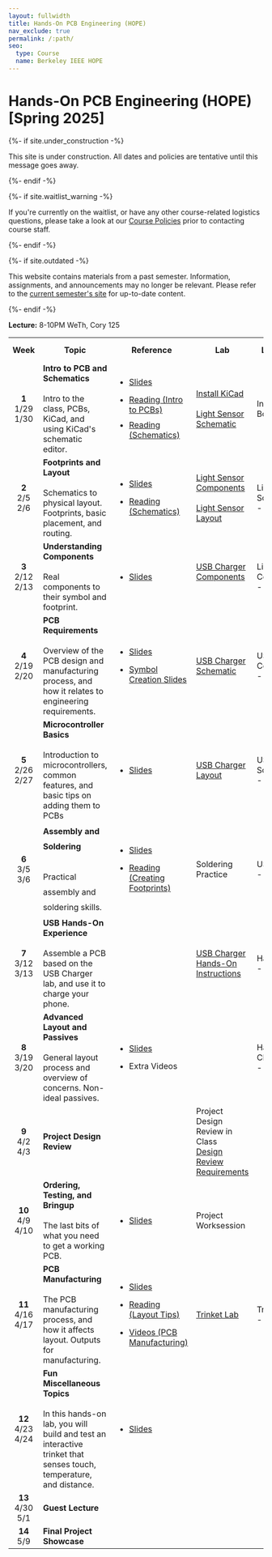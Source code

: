 ```yaml
---
layout: fullwidth
title: Hands-On PCB Engineering (HOPE)
nav_exclude: true
permalink: /:path/
seo:
  type: Course
  name: Berkeley IEEE HOPE
---
```


# Hands-On PCB Engineering (HOPE) [Spring 2025]
<!-- {:.no_toc} -->

{%- if site.under_construction -%}
<p class="warning">
This site is under construction. All dates and policies are tentative until this message goes away.
</p>
{%- endif -%}

{%- if site.waitlist_warning -%}
<p class="warning">
If you're currently on the waitlist, or have any other course-related logistics questions, please take a look at our <a href="{{ site.baseurl }}/policies/">Course Policies</a> prior to contacting course staff.
</p>
{%- endif -%}

{%- if site.outdated -%}
<p class="warning">
This website contains materials from a past semester. Information, assignments, and announcements may no longer be relevant. Please refer to the <a href="https://template.cs161.org">current semester's site</a> for up-to-date content.
</p>
{%- endif -%}

**Lecture:** 8-10PM WeTh, Cory 125

<!-- _[Attendance Form](http://berkie.ee/hope-sp25-attendance)    [Lab Checkoff Form](http://berkie.ee/hope-sp25-checkoff)_ -->

<table id="timeline" style="line-height: normal;">
    <tbody><tr>
      <th style="width: 5%;">Week</th>
      <th style="width: 35%;">Topic</th> 
      <th style="width: 15%;">Reference</th>
      <th style="width: 15%;">Lab</th>
      <th style="width: 15%;">Lab Checkoff Due</th>
      <th style="width: 15%;">Project Checkpoint</th>
</tr><!--kg-card-end: html--><!--kg-card-begin: html--><tr>
    <td style="text-align:center;">
        <strong>1</strong> <br>
        1/29<br>1/30
    </td>
    <td style="text-align: left;">
        <b>Intro to PCB and Schematics</b><br><br>
        Intro to the class, PCBs, KiCad, and using KiCad's schematic editor.
    </td>
    <td>
        <ul>
        	<li style="margin: 15px 0px 15px 0px;"><a href="https://docs.google.com/presentation/d/1_WpjAtmyzuS9GUMBTAqdr_m3CKrjq7B2jTPNEdKDj6Q/edit?usp=sharing&amp;ref=ieee.berkeley.edu">Slides</a>
            </li>
            <li style="margin-top: 10px;"><a href="{{ site.baseurl }}/notes/note1">Reading (Intro to PCBs)</a>
            </li> 
            <li style="margin-top: 10px;"><a href="{{ site.baseurl }}/notes/note2">Reading (Schematics)</a>
            </li> 
        </ul>
    </td>
    <td class="lab">
            <a href="{{ site.baseurl }}/labs/kicad_install">Install KiCad</a> <br><br>
            <!-- <a href="https://ieee.berkeley.edu/hope-kicad-install/"> Install KiCad</a><br><br> -->
            <a href="{{ site.baseurl }}/labs/lab1">Light Sensor Schematic</a>
    </td>
    <td>
        Intro to HOPE Quiz - Bcourses
    </td>
    <td>
        <a href="{{ site.baseurl }}/project-logistics">Project Logistics</a> <br><br>
        <a href="https://docs.google.com/document/d/1smVeWLNiplKkxcA6GZ_3y53MKBoSkndNkYT-nEIYHTI/edit">Project Spec</a> <br><br>
        <a href="https://docs.google.com/spreadsheets/d/1ZZAnW61lbqi8A5PHymeQs3MktsaBvQEssZroThjktFo/edit?usp=sharing&amp;ref=ieee.berkeley.edu"> BOM Template</a>
    </td>
</tr>

<tr>
    <td style="text-align:center;"> <!-- Week -->
        <strong>2</strong> <br> 
        2/5<br>2/6
    </td>
    <td style="text-align: left;"> <!-- Topic -->
        <b>Footprints and Layout</b><br><br>
        Schematics to physical layout. Footprints, basic placement, and routing. 
    </td>
    <td> <!-- Reference -->
        <ul>
            <li style="margin: 15px 0px 15px 0px;">
        <a href="https://docs.google.com/presentation/d/1ZEYT3n4YUe5rT5fIwE1vpuHBZgOFiZS5qvi10xDh4Ac/edit?usp=sharing&amp;ref=ieee.berkeley.edu">Slides</a> </li>
            <li style="margin: 15px 0px 15px 0px;"><a href="{{ site.baseurl }}/notes/note2">Reading (Schematics)</a></li>
        </ul>
    </td>
    <td class="lab"> <!-- Lab -->
        <a href="{{ site.baseurl }}/labs/lab2a">Light Sensor Components</a> <br><br>
        <a href="{{ site.baseurl }}/labs/lab2b">Light Sensor Layout</a>
    </td>
    <td> <!-- Lab Checkoff Due -->
        Light Sensor Schematic <br> - Due 2/7
    </td>
    <td> <!-- Project Checkpoint -->
    </td>
</tr>

<tr>
    <td style="text-align:center;">
        <strong>3</strong> <br> 
        2/12<br>2/13
    </td>
    <td style="text-align: left;">
               <b>Understanding Components</b><br><br>
        Real components to their symbol and footprint.
    </td>
    <td>
        <ul>
            <li style="margin: 15px 0px 15px 0px;"><a href="https://docs.google.com/presentation/d/1O05Crc2QumDudakWkuBr-LM2nKU485MrZpWf1tg22tM/edit?usp=sharing&amp;ref=ieee.berkeley.edu">Slides</a> </li>
        </ul>
    </td>
    <td class="lab">
        <a href="{{ site.baseurl }}/labs/lab3">USB Charger Components</a> <br><br>
        <!-- <a href="https://ieee.berkeley.edu/usb-charger-components">USB Charger Components</a> -->
    </td>
    <td>
        Light Sensor Components+Layout <br> - Due 2/14
    </td>
    <td>
    </td>
</tr><!--kg-card-end: html--><!--kg-card-begin: html--><tr>
    <td style="text-align:center;">
        <strong>4</strong> <br> 
        2/19<br>2/20
    </td>
    <td style="text-align: left;">
        <b>PCB Requirements</b><br><br>
        Overview of the PCB design and manufacturing process, and how it relates to engineering requirements.
    </td>
    <td>
        <ul>
            <li style="margin: 15px 0px 15px 0px;"><a href="https://docs.google.com/presentation/d/1szEkc9CNWQVS2_0T3ZBreltsSnQH1pim4ilX3dekydc/edit?usp=sharing&amp;ref=ieee.berkeley.edu">Slides</a></li>
            <li style="margin: 15px 0px 15px 0px;"><a href="https://docs.google.com/presentation/d/1_LhTxAqtXAgTtaF7BMxn-zAdomglfNoVxemuDgUhpzw/edit?usp=sharing&amp;ref=ieee.berkeley.edu">Symbol Creation Slides</a></li>
        </ul>
    </td>
    <td class="lab">
        <a href="{{ site.baseurl }}/labs/lab4">USB Charger Schematic</a>
        <!-- <a href="https://ieee.berkeley.edu/usb-charger-part1/">USB Charger Schematic</a> -->
    </td>
    <td>
        USB Charger Components <br> - Due 2/21
    </td>
    <td>
        <a href="http://berkie.ee/hope-sp25-project-group-submission">Project Groups</a> 
        <br> - Due 2/21
        <br> - (3 people minimum)<br>
    </td>
</tr><!--kg-card-end: html--><!--kg-card-begin: html--><tr>
    <td style="text-align:center;">
        <strong>5</strong> <br> 
        2/26<br>2/27
    </td>
    <td style="text-align: left;">
        <b>Microcontroller Basics</b><br><br>
        Introduction to microcontrollers, common features, and basic tips on adding them to PCBs
    </td>
    <td>
         <ul>
            <li style="margin: 15px 0px 15px 0px;"><a href="https://docs.google.com/presentation/d/1CJfPpZ0wZff7xSfjeDne1GJ4E7e8GdqBduB-JG1Kv68/edit?usp=sharing&amp;ref=ieee.berkeley.edu">Slides</a></li>
        </ul>
    </td>
    <td class="lab">
        <a href="{{ site.baseurl }}/labs/lab5">USB Charger Layout</a>
        <!-- <a href="https://ieee.berkeley.edu/usb-charger-layout/">USB Charger Layout</a> -->
    </td>
    <td>
        USB Charger Schematic <br> - Due 2/28
    </td>
    <td>
<a href="http://berkie.ee/hope-sp25-project-proposal-submission">Project Proposal</a>
    <br> - Due 2/28
    </td>
</tr><!--kg-card-end: html--><!--kg-card-begin: html--><tr>
    <td style="text-align:center;">
        <strong>6</strong> <br> 
        3/5<br>3/6
    </td>
    <td style="text-align: left; line-height: 30px;">
        <b>Assembly and Soldering</b><br><br>
        Practical assembly and soldering skills.
    </td>
    <td>
        <ul>
            <li style="margin: 15px 0px 15px 0px;"><a href="https://docs.google.com/presentation/d/1UOW9OISqjNoI4p-HWpmuwn0rZM6dTMwDFNixltQbm-8/edit">Slides</a></li>
            <li style="margin: 15px 0px 15px 0px;"><a href="{{ site.baseurl }}/notes/note3">Reading (Creating Footprints)</a></li>
        </ul>
    </td>
    <td class="lab">
		Soldering Practice
    </td>
    <td>
        USB Charger Layout <br> - Due 3/7
    </td>
    <td>
        Proposal Review
    </td>
</tr><!--kg-card-end: html--><!--kg-card-begin: html--><tr>
    <td style="text-align:center;">
        <strong>7</strong> <br> 
        3/12<br>3/13
    </td>
    <td style="text-align: left;">
        <strong>USB Hands-On Experience</strong><br><br>
        Assemble a PCB based on the USB Charger lab, and use it to charge your phone. 
    </td>
    <td>
    </td>
    <td class="lab">
        <a href="https://docs.google.com/presentation/d/10QwwdUPcAvdNy7LkakU-zVrh70OtulW7V5JNu-0g_cg/edit#slide=id.gcb501ed038_0_0">USB Charger Hands-On Instructions</a><br>
    </td>
    <td>
        Hands on: Soldering <br> - Due 3/14
    </td>
    <td>
        Project BOM &amp; Schematic <br> - Due 3/14
    </td>
</tr><!--kg-card-end: html--><!--kg-card-begin: html--><tr>
    <td style="text-align:center;">
        <strong>8</strong> <br> 
        3/19<br>3/20
    </td>
    <td style="text-align: left;">
        <b>Advanced Layout and Passives</b><br><br>
        General layout process and overview of concerns. Non-ideal passives. 
    </td>
    <td>
        <ul><li style="margin: 15px 0px 15px 0px;"><a href="https://docs.google.com/presentation/d/12JF1bfG0X4mbw5ZZFWQvI6EWk4TB9M_f-vcO1WBV-I8/edit#slide=id.g11f980f9a13_1_191">Slides</a></li>
        <li style="margin: 15px 0px 15px 0px;"><!--<a href="https://ieee.berkeley.edu/hope-assembly/">Extra Videos</a>--> Extra Videos</li></ul>
    </td>
    <td class="lab">
    </td>
    <td>
        Hands on: USB Charger <br> - Due 3/21
    </td>
    <td>
        Project Work Session
    </td>
</tr><!--kg-card-end: html--><!--kg-card-begin: html--><tr>
    <td style="text-align:center;">
        <strong>9</strong> <br> 
        4/2<br>4/3
    </td>
    <td style="text-align: left;">
        <b>Project Design Review</b>
    </td>
    <td>
    </td>
    <td class="lab">
Project Design Review in Class<br>
        <a href="{{ site.baseurl }}/project-logistics">Design Review Requirements</a>
    </td>
    <td>
    </td>
    <td>
        Project Layout <br> - Due 4/4
    </td>
</tr><!--kg-card-end: html--><!--kg-card-begin: html--><tr>
    <td style="text-align:center;">
        <strong>10</strong> <br> 
        4/9<br>4/10
    </td>
    <td style="text-align: left;">
        <b>Ordering, Testing, and Bringup</b><br><br>
        The last bits of what you need to get a working PCB. 
    </td>
    <td>
        <ul><li style="margin: 15px 0px 15px 0px;">
        <a href="https://docs.google.com/presentation/d/1P7q-aZrW74vWJZ5W2cMZ2pb7XZuToVQ3T6C_J3QnbIw/edit">Slides</a>
		</li></ul>
    </td>
    <td class="lab">
        Project Worksession
    </td>
    <td>
    </td>
    <td>
        <strong>FINAL PCB files <br> - Due 4/10 (Thursday)</strong>
    </td>
</tr><!--kg-card-end: html--><!--kg-card-begin: html--><tr>
    <td style="text-align:center;">
        <strong>11</strong> <br> 
        4/16<br>4/17
    </td>
    <td style="text-align: left;">
        <b>PCB Manufacturing</b><br><br>
        The PCB manufacturing process, and how it affects layout. Outputs for manufacturing. 
    </td>
    <td>
        <ul>
            <li style="margin: 15px 0px 15px 0px;"><a href="https://docs.google.com/presentation/d/1gijMn5mIbhD0eUVxNSDjSfw6dI_Jonb3ylOAnf0B87k/edit?usp=sharing&amp;ref=ieee.berkeley.edu">Slides</a></li>
            <li style="margin: 15px 0px 15px 0px;"><a href="{{ site.baseurl }}/notes/note4">Reading (Layout Tips)</a></li>
            <li style="margin: 15px 0px 15px 0px;"><a href="{{ site.baseurl }}/notes/note5">Videos (PCB Manufacturing)</a></li>
            <!-- <li style="margin: 15px 0px 15px 0px;"><a href="https://ieee.berkeley.edu/hope-pcb-manufacturing/">Video</a></li> -->
        </ul>
    </td>
    <td class="lab">
        <a href="{{ site.baseurl }}/labs/lab8">Trinket Lab</a>
	    <!-- <a href="https://ieee.berkeley.edu/hope-trinket-lab/">Trinket Lab</a> -->
    </td>
    <td>
        Trinket Prelab <br> - Due 4/25
    </td>
    <td>

    </td>

</tr><!--kg-card-end: html--><!--kg-card-begin: html--><tr>
    <td style="text-align:center;">
        <strong>12</strong> <br> 
        4/23<br>4/24
    </td>
    <td style="text-align: left;">
        <strong>Fun Miscellaneous Topics</strong><br><br>
        In this hands-on lab, you will build and test an interactive trinket that senses touch, temperature, and distance.
    </td>
    <td>
            <ul><li style="margin: 15px 0px 15px 0px;">
        <a href="https://docs.google.com/presentation/d/1bOsTk5C67lthT3bNcFUVJ-5W1JC66FXKLbewiVcJpm0/edit?usp=sharing&amp;ref=ieee.berkeley.edu">Slides</a>
		</li></ul>
    </td>
    <td class="lab">
    </td>
    <td>
    </td>
    <td>
        Project Assembly
    </td>
</tr><!--kg-card-end: html--><!--kg-card-begin: html--><tr>
    <td style="text-align:center;">
        <strong>13</strong> <br> 
        4/30<br>5/1
    </td>
    <td style="text-align: left;">
        <b>Guest Lecture</b>
    </td>
    <td>
    </td>
    <td class="lab">
    </td>
    <td>
    </td>
    <td>
    </td>
</tr><!--kg-card-end: html--><!--kg-card-begin: html--><tr>
    <td style="text-align:center;">
        <strong>14</strong> <br> 
        5/9
    </td>
    <td style="text-align: left;">
        <b>Final Project Showcase</b>
    </td>
    <td>
    </td>
    <td class="lab">
    </td>
    <td>
    </td>
    <td>
    </td>
</tr><!--kg-card-end: html--><!--kg-card-begin: html--></tbody></table>
